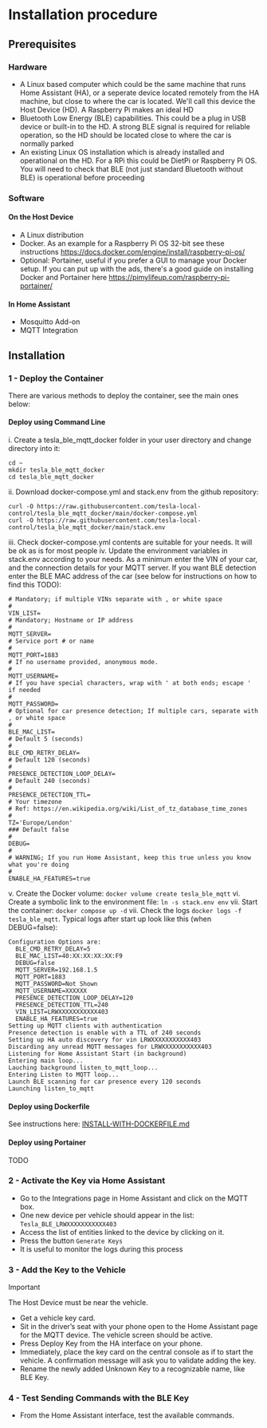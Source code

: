 # Installation procedure

## Prerequisites

### Hardware
- A Linux based computer which could be the same machine that runs Home Assistant (HA), or a seperate device located remotely from the HA machine, but close to where the car is located. We'll call this device the Host Device (HD). A Raspberry Pi makes an ideal HD
- Bluetooth Low Energy (BLE) capabilities. This could be a plug in USB device or built-in to the HD. A strong BLE signal is required for reliable operation, so the HD should be located close to where the car is normally parked
- An existing Linux OS installation which is already installed and operational on the HD. For a RPi this could be DietPi or Raspberry Pi OS. You will need to check that BLE (not just standard Bluetooth without BLE) is operational before proceeding

### Software
#### On the Host Device
- A Linux distribution
- Docker. As an example for a Raspberry Pi OS 32-bit see these instructions https://docs.docker.com/engine/install/raspberry-pi-os/
- Optional: Portainer, useful if you prefer a GUI to manage your Docker setup. If you can put up with the ads, there's a good guide on installing Docker and Portainer here https://pimylifeup.com/raspberry-pi-portainer/

#### In Home Assistant
- Mosquitto Add-on
- MQTT Integration

## Installation

### 1 - Deploy the Container ###
There are various methods to deploy the container, see the main ones below:
#### Deploy using Command Line ####
i. Create a tesla_ble_mqtt_docker folder in your user directory and change directory into it:
   ```shell
   cd ~
   mkdir tesla_ble_mqtt_docker
   cd tesla_ble_mqtt_docker
   ```
ii. Download docker-compose.yml and stack.env from the github repository:
   ```shell
   curl -O https://raw.githubusercontent.com/tesla-local-control/tesla_ble_mqtt_docker/main/docker-compose.yml
   curl -O https://raw.githubusercontent.com/tesla-local-control/tesla_ble_mqtt_docker/main/stack.env
   ```
iii. Check docker-compose.yml contents are suitable for your needs. It will be ok as is for most people
iv. Update the environment variables in stack.env according to your needs. As a minimum enter the VIN of your car, and the connection details for your MQTT server. If you want BLE detection enter the BLE MAC address of the car (see below for instructions on how to find this TODO):
  ```shell
  # Mandatory; if multiple VINs separate with , or white space
  #
  VIN_LIST=
  # Mandatory; Hostname or IP address
  #
  MQTT_SERVER=
  # Service port # or name
  #
  MQTT_PORT=1883
  # If no username provided, anonymous mode.
  #
  MQTT_USERNAME=
  # If you have special characters, wrap with ' at both ends; escape ' if needed
  #
  MQTT_PASSWORD=
  # Optional for car presence detection; If multiple cars, separate with , or white space
  #
 BLE_MAC_LIST=
  # Default 5 (seconds)
  #
  BLE_CMD_RETRY_DELAY=
  # Default 120 (seconds)
  #
  PRESENCE_DETECTION_LOOP_DELAY=
  # Default 240 (seconds)
  #
  PRESENCE_DETECTION_TTL=
  # Your timezone
  # Ref: https://en.wikipedia.org/wiki/List_of_tz_database_time_zones
  #
  TZ='Europe/London'
  ### Default false
  #
  DEBUG=
  #
  # WARNING; If you run Home Assistant, keep this true unless you know what you're doing
  #
  ENABLE_HA_FEATURES=true
  ```
v. Create the Docker volume: `docker volume create tesla_ble_mqtt`
vi. Create a symbolic link to the environment file: `ln -s stack.env env`
vii. Start the container: `docker compose up -d`
vii. Check the logs `docker logs -f tesla_ble_mqtt`. Typical logs after start up look like this (when DEBUG=false):
  ```
  Configuration Options are:
    BLE_CMD_RETRY_DELAY=5
    BLE_MAC_LIST=40:XX:XX:XX:XX:F9
    DEBUG=false
    MQTT_SERVER=192.168.1.5
    MQTT_PORT=1883
    MQTT_PASSWORD=Not Shown
    MQTT_USERNAME=XXXXXX
    PRESENCE_DETECTION_LOOP_DELAY=120
    PRESENCE_DETECTION_TTL=240
    VIN_LIST=LRWXXXXXXXXXXX403
    ENABLE_HA_FEATURES=true
  Setting up MQTT clients with authentication
  Presence detection is enable with a TTL of 240 seconds
  Setting up HA auto discovery for vin LRWXXXXXXXXXXX403
  Discarding any unread MQTT messages for LRWXXXXXXXXXXX403
  Listening for Home Assistant Start (in background)
  Entering main loop...
  Lauching background listen_to_mqtt_loop...
  Entering Listen to MQTT loop...
  Launch BLE scanning for car presence every 120 seconds
  Launching listen_to_mqtt
  ```
#### Deploy using Dockerfile ####
See instructions here: [INSTALL-WITH-DOCKERFILE.md](INSTALL-WITH-DOCKERFILE.md)
#### Deploy using Portainer ####
TODO

### 2 - Activate the Key via Home Assistant
- Go to the Integrations page in Home Assistant and click on the MQTT box.
- One new device per vehicle should appear in the list: `Tesla_BLE_LRWXXXXXXXXXXX403`
- Access the list of entities linked to the device by clicking on it.
- Press the button `Generate Keys`
- It is useful to monitor the logs during this process

### 3 - Add the Key to the Vehicle ###

> [!Important]
> The Host Device must be near the vehicle.

- Get a vehicle key card.
- Sit in the driver’s seat with your phone open to the Home Assistant page for the MQTT device. The vehicle screen should be active.
- Press Deploy Key from the HA interface on your phone.
- Immediately, place the key card on the central console as if to start the vehicle. A confirmation message will ask you to validate adding the key.
- Rename the newly added Unknown Key to a recognizable name, like BLE Key.

### 4 - Test Sending Commands with the BLE Key
- From the Home Assistant interface, test the available commands.
